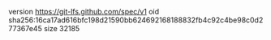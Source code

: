 version https://git-lfs.github.com/spec/v1
oid sha256:16ca17ad616bfc198d21590bb624692168188832fb4c92c4be98c0d277367e45
size 32185
